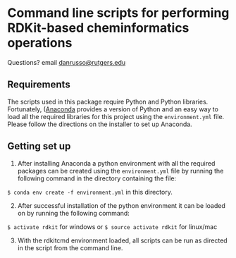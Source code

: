 # Command line scripts for performing RDKit-based cheminformatics operations

Questions? email danrusso@rutgers.edu

## Requirements

The scripts used in this package require Python and Python libraries. Fortunately, ([Anaconda](https://www.anaconda.com/download/)
provides a version of Python and an easy way to load all the required libraries for this project  using the `environment.yml` file.
Please follow the directions on the installer to set up Anaconda.

## Getting set up

1. After installing Anaconda a python environment with all the required packages can be created using the `environment.yml`
file by running the following command in the directory containing the file:

`$ conda env create -f environment.yml` in this directory.

2) After successful installation of the python environment it can be loaded on by running the following command:

`$ activate rdkit` for windows or `$ source activate rdkit` for linux/mac

3) With the rdkitcmd environment loaded, all scripts can be run as directed in the script from the command line.

